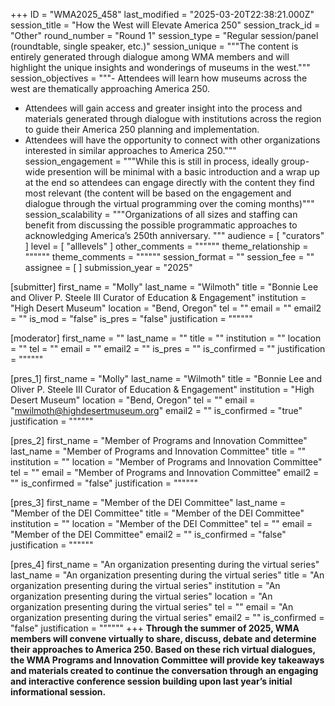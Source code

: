 +++
ID = "WMA2025_458"
last_modified = "2025-03-20T22:38:21.000Z"
session_title = "How the West will Elevate America 250"
session_track_id = "Other"
round_number = "Round 1"
session_type = "Regular session/panel (roundtable, single speaker, etc.)"
session_unique = """The content is entirely generated through dialogue among WMA members and will highlight the unique insights and wonderings of museums in the west."""
session_objectives = """-   Attendees will learn how museums across the west are thematically approaching America 250.
- Attendees will gain access and greater insight into the process and materials generated through dialogue with institutions across the region to guide their America 250 planning and implementation.
- Attendees will have the opportunity to connect with other organizations interested in similar approaches to America 250."""
session_engagement = """While this is still in process, ideally group-wide presention will be minimal with a basic introduction and a wrap up at the end so attendees can engage directly with the content they find most relevant (the content will be based on the engagement and dialogue through the virtual programming over the coming months)"""
session_scalability = """Organizations of all sizes and staffing can benefit from discussing the possible programmatic approaches to acknowledging America’s 250th anniversary.
"""
audience = [ "curators" ]
level = [ "alllevels" ]
other_comments = """"""
theme_relationship = """"""
theme_comments = """"""
session_format = ""
session_fee = ""
assignee = [  ]
submission_year = "2025"

[submitter]
first_name = "Molly"
last_name = "Wilmoth"
title = "Bonnie Lee and Oliver P. Steele III Curator of Education & Engagement"
institution = "High Desert Museum"
location = "Bend, Oregon"
tel = ""
email = ""
email2 = ""
is_mod = "false"
is_pres = "false"
justification = """"""

[moderator]
first_name = ""
last_name = ""
title = ""
institution = ""
location = ""
tel = ""
email = ""
email2 = ""
is_pres = ""
is_confirmed = ""
justification = """"""

[pres_1]
first_name = "Molly"
last_name = "Wilmoth"
title = "Bonnie Lee and Oliver P. Steele III Curator of Education & Engagement"
institution = "High Desert Museum"
location = "Bend, Oregon"
tel = ""
email = "mwilmoth@highdesertmuseum.org"
email2 = ""
is_confirmed = "true"
justification = """"""

[pres_2]
first_name = "Member of Programs and Innovation Committee"
last_name = "Member of Programs and Innovation Committee"
title = ""
institution = ""
location = "Member of Programs and Innovation Committee"
tel = ""
email = "Member of Programs and Innovation Committee"
email2 = ""
is_confirmed = "false"
justification = """"""

[pres_3]
first_name = "Member of the DEI Committee"
last_name = "Member of the DEI Committee"
title = "Member of the DEI Committee"
institution = ""
location = "Member of the DEI Committee"
tel = ""
email = "Member of the DEI Committee"
email2 = ""
is_confirmed = "false"
justification = """"""

[pres_4]
first_name = "An organization presenting during the virtual series"
last_name = "An organization presenting during the virtual series"
title = "An organization presenting during the virtual series"
institution = "An organization presenting during the virtual series"
location = "An organization presenting during the virtual series"
tel = ""
email = "An organization presenting during the virtual series"
email2 = ""
is_confirmed = "false"
justification = """"""
+++
**Through the summer of 2025, WMA members will convene virtually to share, discuss, debate and determine their approaches to America 250. Based on these rich virtual dialogues, the WMA Programs and Innovation Committee will provide key takeaways and materials created to continue the conversation through an engaging and interactive conference session building upon last year’s initial informational session.**
